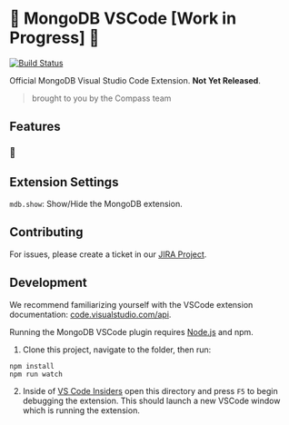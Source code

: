 # :construction: MongoDB VSCode [Work in Progress] :construction:

[![Build Status](https://dev.azure.com/team-compass/team-compass/_apis/build/status/mongodb-js.vscode?branchName=master)](https://dev.azure.com/team-compass/team-compass/_build/latest?definitionId=4&branchName=master)

Official MongoDB Visual Studio Code Extension. **Not Yet Released**.

> brought to you by the Compass team

## Features

### :construction:

## Extension Settings

`mdb.show`: Show/Hide the MongoDB extension.

## Contributing

For issues, please create a ticket in our [JIRA
Project](https://jira.mongodb.org/browse/VSCODE).

## Development

We recommend familiarizing yourself with the VSCode extension documentation:
[code.visualstudio.com/api](https://code.visualstudio.com/api).

Running the MongoDB VSCode plugin requires [Node.js](https://nodejs.org) and npm.

1. Clone this project, navigate to the folder, then run:
```shell
npm install
npm run watch
```

2. Inside of [VS Code Insiders](https://code.visualstudio.com/insiders/) open this directory and press `F5` to begin debugging the extension. This should launch a new VSCode window which is running the extension.
